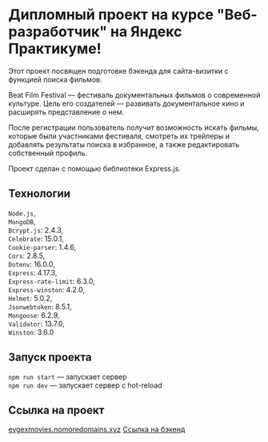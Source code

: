 # Дипломный проект на курсе "Веб-разработчик" на Яндекс Практикуме!

Этот проект посвящен подготовке бэкенда для сайта-визитки с функцией поиска фильмов.

Beat Film Festival — фестиваль документальных фильмов о современной культуре. Цель его создателей — развивать документальное кино и расширять представление о нем.

После регистрации пользователь получит возможность искать фильмы, которые были участниками фестиваля, смотреть их трейлеры и добавлять результаты поиска в избранное, а также редактировать собственный профиль.

Проект сделан с помощью библиотеки Express.js.

## Технологии

`Node.js`,   
`MongoDB`,   
`Bcrypt.js`: 2.4.3,   
`Celebrate`: 15.0.1,   
`Cookie-parser`: 1.4.6,   
`Cors`: 2.8.5,   
`Dotenv`: 16.0.0,   
`Express`: 4.17.3,   
`Express-rate-limit`: 6.3.0,   
`Express-winston`: 4.2.0,   
`Helmet`: 5.0.2,   
`Jsonwebtoken`: 8.5.1,   
`Mongoose`: 6.2.9,   
`Validator`: 13.7.0,   
`Winston`: 3.6.0   

## Запуск проекта

`npm run start` — запускает сервер   
`npm run dev` — запускает сервер с hot-reload 

## Ссылка на проект

[evgexmovies.nomoredomains.xyz](https://evgexmovies.nomoredomains.xyz/)
[Ссылка на бэкенд](https://api.evgexmovies.nomoredomains.xyz)
